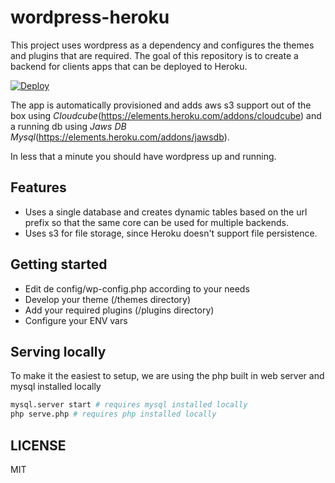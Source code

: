 # wordpress-heroku

This project uses wordpress as a dependency and configures the themes and plugins that are required.
The goal of this repository is to create a backend for clients apps that can be deployed to Heroku.

[![Deploy](https://www.herokucdn.com/deploy/button.svg)](https://heroku.com/deploy?template=https://github.com/ibandominguez/wordpress-heroku)

The app is automatically provisioned and adds aws s3 support out of the box using *Cloudcube*(https://elements.heroku.com/addons/cloudcube) and a running db using *Jaws DB Mysql*(https://elements.heroku.com/addons/jawsdb).

In less that a minute you should have wordpress up and running.

## Features

* Uses a single database and creates dynamic tables based on the url prefix so that the same core can be used for multiple backends.
* Uses s3 for file storage, since Heroku doesn't support file persistence.

## Getting started

* Edit de config/wp-config.php according to your needs
* Develop your theme (/themes directory)
* Add your required plugins (/plugins directory)
* Configure your ENV vars

## Serving locally

To make it the easiest to setup, we are using the php built in web server and mysql installed locally

```sh
mysql.server start # requires mysql installed locally
php serve.php # requires php installed locally
```

## LICENSE

MIT
